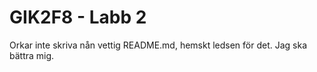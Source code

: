 # GIK2F8 - Labb 2

Orkar inte skriva nån vettig README.md, hemskt ledsen för det. Jag ska bättra mig.

